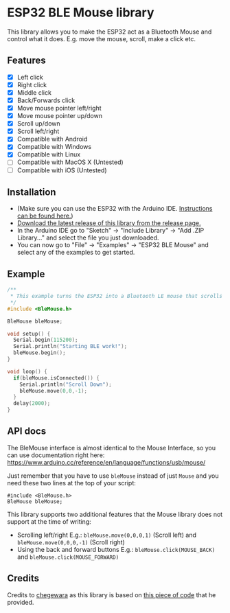 # ESP32 BLE Mouse library

This library allows you to make the ESP32 act as a Bluetooth Mouse and control what it does. E.g. move the mouse, scroll, make a click etc.

## Features

 - [x] Left click
 - [x] Right click
 - [x] Middle click
 - [x] Back/Forwards click
 - [x] Move mouse pointer left/right
 - [x] Move mouse pointer up/down
 - [x] Scroll up/down
 - [x] Scroll left/right
 - [x] Compatible with Android
 - [x] Compatible with Windows
 - [x] Compatible with Linux
 - [ ] Compatible with MacOS X (Untested)
 - [ ] Compatible with iOS (Untested)

## Installation
- (Make sure you can use the ESP32 with the Arduino IDE. [Instructions can be found here.](https://github.com/espressif/arduino-esp32#installation-instructions))
- [Download the latest release of this library from the release page.](https://github.com/T-vK/ESP32-BLE-Mouse/releases)
- In the Arduino IDE go to "Sketch" -> "Include Library" -> "Add .ZIP Library..." and select the file you just downloaded.
- You can now go to "File" -> "Examples" -> "ESP32 BLE Mouse" and select any of the examples to get started.

## Example

``` C++
/**
 * This example turns the ESP32 into a Bluetooth LE mouse that scrolls down every 2 seconds.
 */
#include <BleMouse.h>

BleMouse bleMouse;

void setup() {
  Serial.begin(115200);
  Serial.println("Starting BLE work!");
  bleMouse.begin();
}

void loop() {
  if(bleMouse.isConnected()) {
    Serial.println("Scroll Down");
    bleMouse.move(0,0,-1);
  }
  delay(2000);
}
```

## API docs
The BleMouse interface is almost identical to the Mouse Interface, so you can use documentation right here:
https://www.arduino.cc/reference/en/language/functions/usb/mouse/

Just remember that you have to use `bleMouse` instead of just `Mouse` and you need these two lines at the top of your script:
```
#include <BleMouse.h>
BleMouse bleMouse;
```

This library supports two additional features that the Mouse library does not support at the time of writing:

- Scrolling left/right E.g.: `bleMouse.move(0,0,0,1)` (Scroll left) and `bleMouse.move(0,0,0,-1)` (Scroll right)
- Using the back and forward buttons E.g.: `bleMouse.click(MOUSE_BACK)` and `bleMouse.click(MOUSE_FORWARD)`

## Credits

Credits to [chegewara](https://github.com/chegewara) as this library is based on [this piece of code](https://github.com/nkolban/esp32-snippets/issues/230#issuecomment-473135679) that he provided.